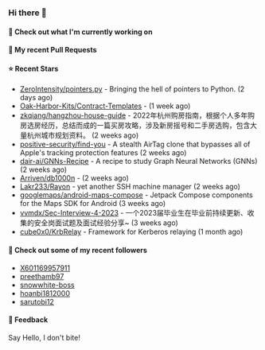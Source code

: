 ### Hi there 👋

#### 👷 Check out what I'm currently working on

#### 🔨 My recent Pull Requests


#### ⭐ Recent Stars

- [ZeroIntensity/pointers.py](https://github.com/ZeroIntensity/pointers.py) - Bringing the hell of pointers to Python. (2 days ago)
- [Oak-Harbor-Kits/Contract-Templates](https://github.com/Oak-Harbor-Kits/Contract-Templates) -  (1 week ago)
- [zkqiang/hangzhou-house-guide](https://github.com/zkqiang/hangzhou-house-guide) - 2022年杭州购房指南，根据个人多年购房选房经历，总结而成的一篇买房攻略，涉及新房摇号和二手房选购，包含大量杭州城市规划资料。 (2 weeks ago)
- [positive-security/find-you](https://github.com/positive-security/find-you) - A stealth AirTag clone that bypasses all of Apple&#39;s tracking protection features (2 weeks ago)
- [dair-ai/GNNs-Recipe](https://github.com/dair-ai/GNNs-Recipe) - A recipe to study Graph Neural Networks (GNNs) (2 weeks ago)
- [Arriven/db1000n](https://github.com/Arriven/db1000n) -  (2 weeks ago)
- [Lakr233/Rayon](https://github.com/Lakr233/Rayon) - yet another SSH machine manager (2 weeks ago)
- [googlemaps/android-maps-compose](https://github.com/googlemaps/android-maps-compose) - Jetpack Compose components for the Maps SDK for Android (3 weeks ago)
- [vvmdx/Sec-Interview-4-2023](https://github.com/vvmdx/Sec-Interview-4-2023) - 一个2023届毕业生在毕业前持续更新、收集的安全岗面试题及面试经验分享~ (3 weeks ago)
- [cube0x0/KrbRelay](https://github.com/cube0x0/KrbRelay) - Framework for Kerberos relaying  (1 month ago)

#### 👯 Check out some of my recent followers

- [X601169957911](https://github.com/X601169957911)
- [preethamb97](https://github.com/preethamb97)
- [snowwhite-boss](https://github.com/snowwhite-boss)
- [hoanbi1812000](https://github.com/hoanbi1812000)
- [sarutobi12](https://github.com/sarutobi12)

#### 💬 Feedback

Say Hello, I don't bite!